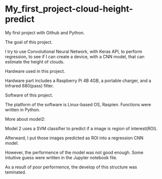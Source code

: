 # My_first_project-cloud-height-predict
My first project with Github and Python.

The goal of this project.

I try to use Convolutional Neural Network, with Keras API, to perform regression, to see if I can create a device, with a CNN model, that can estimate the height of clouds.

Hardware used in this project.

Hardware part includes a Raspberry Pi 4B 4GB, a portable charger, and a Infrared 680(pass) filter.

Software of this project.

The platform of the software is Linux-based OS, Raspien. Functions were written in Python.


More about model2:

Model 2 uses a SVM classifier to predict if a image is region of interest(ROI).

Afterward, I put those images predicted as ROI into a regression CNN model.

However, the performence of the model was not good enough. Some intuitive guess were written in the Jupyter notebook file.

As a result of poor performence, the develop of this structure was teminated.

